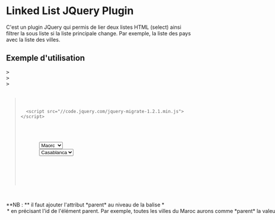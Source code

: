 Linked List JQuery Plugin
=========================
C'est un plugin JQuery qui permis de lier deux listes HTML (select) ainsi filtrer la sous liste si la liste principale change. Par exemple, la liste des pays avec la liste des villes.

Exemple d'utilisation
--------------------
<pre>
>	<html>
>	<head>
>		<script src="//code.jquery.com/jquery-1.11.0.min.js"></script>
>		<script src="//code.jquery.com/jquery-migrate-1.2.1.min.js"></script>
>	</head>
>	<body>
>		<select id="pays">
>			<option value="1">Maorc</option>
>			<option value="2">France</option>
>			<option value="3">Italie</option>
>		</select>
>		<select id="villes">
>			<option parent="1" value="1">Casablanca</option>
>			<option parent="2" value="2">Paris</option>
>			<option parent="1" value="3">Rabat</option>
>			<option parent="1" value="4">Fes</option>
>			<option parent="3" value="5">Roma</option>
>		</select>
>		<script type="text/javascript" src="linkedlist.jquery.js"></script>
>		<script type="text/javascript">
>			$(document).ready(function(){
>				$("#pays").linkedlist('villes');
>			});
>		</script>
>	</body>
>	</html>
</pre>
**NB : ** il faut ajouter l'attribut *parent* au niveau de la balise *<option>* en précisant l'id de l'élément parent.
Par exemple, toutes les villes du Maroc aurons comme *parent* la valeur *1*.
